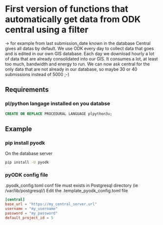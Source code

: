 # First version of functions that automatically get data from ODK central using a filter
-> for example from last submission_date known in the database
Central gives all datas by default. We use ODK every day to collect data that goes and is edited in our own GIS database.
Each day we download hourly a lot of data that are already consolidated into our GIS. It consumes a lot, at least too much, bandwidth and energy to run.
We can now ask central for the only data that are not already in our database, so maybe 30 or 40 submissions instead of 5000 ;-)
## Requirements
### pl/python langage installed on you databse
```sql
CREATE OR REPLACE PROCEDURAL LANGUAGE plpython3u;
```
## Example
### pip install pyodk
On the database server
```sh
pip install -U pyodk
```
### pyODK config file
.pyodk_config.toml conf file must exists in Postgresql directory (ie /var/lib/postgresql/)
Edit the .template_pyodk_config.toml file

```toml
[central]
base_url = "https://my_central_server.url"
username = "my_username"
password = "my_password"
default_project_id = 5
```
